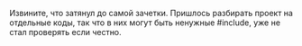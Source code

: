 Извините, что затянул до самой зачетки.
Пришлось разбирать проект на отдельные коды, так что в них могут быть ненужные #include, уже не стал проверять если честно.
